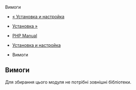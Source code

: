 Вимоги

-   [« Установка и настройка](calendar.setup.html)
    
-   [Установка »](calendar.installation.html)
    
-   [PHP Manual](index.html)
    
-   [Установка и настройка](calendar.setup.html)
    
-   Вимоги
    

## Вимоги

Для збирання цього модуля не потрібні зовнішні бібліотеки.
